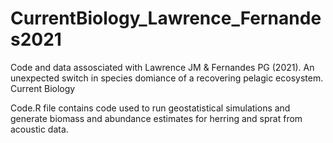 # CurrentBiology_Lawrence_Fernandes2021
Code and data assosciated with Lawrence JM & Fernandes PG (2021). An unexpected switch in species domiance of a recovering pelagic ecosystem. Current Biology

Code.R file contains code used to run geostatistical simulations and generate biomass and abundance estimates for herring and sprat from acoustic data.
